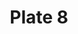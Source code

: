---
pid: '8'
an: '6'
title: Plate 8
rev_year: 
_date: '1797'
caption: Capote Anglaise, garnie en Crêpe, Bandeau de Velours, Guilloché en Or, Petit
  fichu croisé, Rubans en Cothurnes
translation: An English capote, decorated with crêpte material/fabric, velvet headband,
  embossed in gold, a little crossed scarf, ribboned Cothurne shoes
student: Avery Schroeder
keywords: "[ Capote, crêpe, guilloché, Cothurne ]"
permalink: /plates/8
layout: plate-page
---